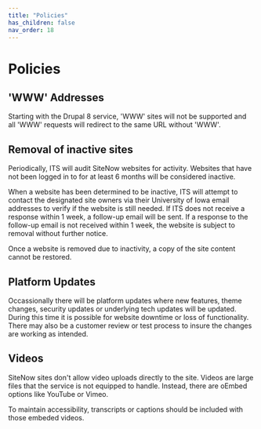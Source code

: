 ```yaml
---
title: "Policies"
has_children: false
nav_order: 18
---
```


# Policies


## 'WWW' Addresses

Starting with the Drupal 8 service, 'WWW' sites will not be supported and all 'WWW' requests will redirect to the same URL without 'WWW'.


## Removal of inactive sites

Periodically, ITS will audit SiteNow websites for activity. Websites that have not been logged in to for at least 6 months will be considered inactive.

When a website has been determined to be inactive, ITS will attempt to contact the designated site owners via their University of Iowa email addresses to verify if the website is still needed. If ITS does not receive a response within 1 week, a follow-up email will be sent. If a response to the follow-up email is not received within 1 week, the website is subject to removal without further notice.

Once a website is removed due to inactivity, a copy of the site content cannot be restored.


## Platform Updates

Occassionally there will be platform updates where new features, theme changes, security updates or underlying tech updates will be updated. During this time it is possible for website downtime or loss of functionality. There may also be a customer review or test process to insure the changes are working as intended.


## Videos

SiteNow sites don't allow video uploads directly to the site. Videos are large files that the service is not equipped to handle. Instead, there are oEmbed options like YouTube or Vimeo.

To maintain accessibility, transcripts or captions should be included with those embeded videos.
